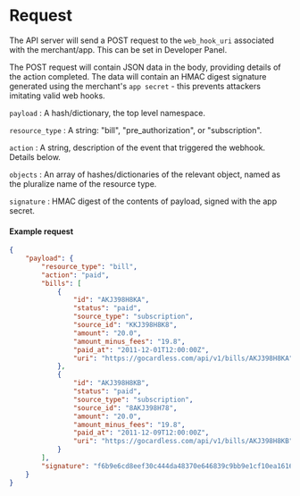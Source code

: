 # Request

The API server will send a POST request to the `web_hook_uri` associated with the merchant/app. This can be set in Developer Panel.

The POST request will contain JSON data in the body, providing details of the action completed. The data will contain an HMAC digest signature generated using the merchant's `app secret` - this prevents attackers imitating valid web hooks.

`payload`
:    A hash/dictionary, the top level namespace.

`resource_type`
:    A string: "bill", "pre_authorization", or "subscription".

`action`
:    A string, description of the event that triggered the webhook. Details below.

`objects`
:    An array of hashes/dictionaries of the relevant object, named as the pluralize name of the resource type.

`signature`
:    HMAC digest of the contents of payload, signed with the app secret.

#### Example request

```json
{
    "payload": {
        "resource_type": "bill",
        "action": "paid",
        "bills": [
            {
                "id": "AKJ398H8KA",
                "status": "paid",
                "source_type": "subscription",
                "source_id": "KKJ398H8K8",
                "amount": "20.0",
                "amount_minus_fees": "19.8",
                "paid_at": "2011-12-01T12:00:00Z",
                "uri": "https://gocardless.com/api/v1/bills/AKJ398H8KA"
            },
            {
                "id": "AKJ398H8KB",
                "status": "paid",
                "source_type": "subscription",
                "source_id": "8AKJ398H78",
                "amount": "20.0",
                "amount_minus_fees": "19.8",
                "paid_at": "2011-12-09T12:00:00Z",
                "uri": "https://gocardless.com/api/v1/bills/AKJ398H8KB"
            }
        ],
        "signature": "f6b9e6cd8eef30c444da48370e646839c9bb9e1cf10ea16164d5cf93a50231eb"
    }
}
```
